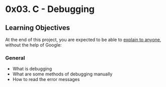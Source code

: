 # 0x03. C - Debugging

## Learning Objectives

At the end of this project, you are expected to be able to [explain to anyone](https://intranet.alxswe.com/rltoken/b8uX1nIy0A55tWVlIRTaHQ), without the help of Google:

### General

- What is debugging
- What are some methods of debugging manually
- How to read the error messages


